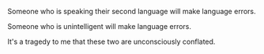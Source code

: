 Someone who is speaking their second language will make language errors.

Someone who is unintelligent will make language errors.

It's a tragedy to me that these two are unconsciously conflated.
